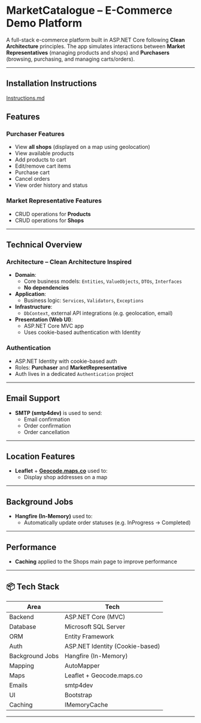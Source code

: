 # MarketCatalogue – E-Commerce Demo Platform

A full-stack e-commerce platform built in ASP.NET Core following **Clean Architecture** principles. The app simulates interactions between **Market Representatives** (managing products and shops) and **Purchasers** (browsing, purchasing, and managing carts/orders).

---

## Installation Instructions
[Instructions.md](./Instructions.md)

## Features

### Purchaser Features
- View **all shops** (displayed on a map using geolocation)
- View available products
- Add products to cart
- Edit/remove cart items
- Purchase cart
- Cancel orders
- View order history and status

### Market Representative Features
- CRUD operations for **Products**
- CRUD operations for **Shops**

---

## Technical Overview

### Architecture – Clean Architecture Inspired
- **Domain**:
  - Core business models: `Entities`, `ValueObjects`, `DTOs`, `Interfaces`
  - **No dependencies**
- **Application**:
  - Business logic: `Services`, `Validators`, `Exceptions`
- **Infrastructure**:
  - `DbContext`, external API integrations (e.g. geolocation, email)
- **Presentation (Web UI)**:
  - ASP.NET Core MVC app
  - Uses cookie-based authentication with Identity

### Authentication
- ASP.NET Identity with cookie-based auth
- Roles: **Purchaser** and **MarketRepresentative**
- Auth lives in a dedicated `Authentication` project

---

## Email Support
- **SMTP (smtp4dev)** is used to send:
  - Email confirmation
  - Order confirmation
  - Order cancellation

---

## Location Features
- **Leaflet** + **[Geocode.maps.co](https://geocode.maps.co/)** used to:
  - Display shop addresses on a map

---

## Background Jobs
- **Hangfire (In-Memory)** used to:
  - Automatically update order statuses (e.g. InProgress → Completed)

---

## Performance
- **Caching** applied to the Shops main page to improve performance

---

## 📦 Tech Stack

| Area             | Tech                             |
|------------------|----------------------------------|
| Backend          | ASP.NET Core (MVC)               |
| Database         | Microsoft SQL Server             |
| ORM              | Entity Framework                 |
| Auth             | ASP.NET Identity (Cookie-based)  |
| Background Jobs  | Hangfire (In-Memory)             |
| Mapping          | AutoMapper                       |
| Maps             | Leaflet + Geocode.maps.co        |
| Emails           | smtp4dev                         |
| UI               | Bootstrap                        |
| Caching          | IMemoryCache                     |

---

